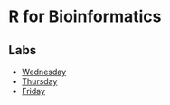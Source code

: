 R for Bioinformatics
====================

Labs
----

* [Wednesday](labs/wed/)
* [Thursday](labs/thurs/)
* [Friday](labs/fri/)

